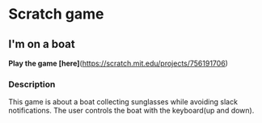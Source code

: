 # Scratch game

## I'm on a boat

**Play the game [here]**(https://scratch.mit.edu/projects/756191706)

### Description
This game is about a boat collecting sunglasses while avoiding slack notifications. The user controls the boat with the keyboard(up and down). 